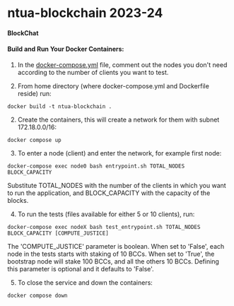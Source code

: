 # ntua-blockchain 2023-24

<!-- <p align="center">
  <img src="./images/logo.png" max-width="50%" />
</p> -->

#### BlockChat

#### Build and Run Your Docker Containers:

1. In the [docker-compose.yml](https://github.com/tomkosm/ntua-blockchain/blob/truewebsocket/docker-compose.yml) file, comment out the nodes you don't need according to the number of clients you want to test.

2. From home directory (where docker-compose.yml and Dockerfile reside) run:

```
docker build -t ntua-blockchain .
```

2. Create the containers, this will create a network for them with subnet 172.18.0.0/16:

```
docker compose up
```

3. To enter a node (client) and enter the network, for example first node:

```
docker-compose exec node0 bash entrypoint.sh TOTAL_NODES BLOCK_CAPACITY
```
Substitute TOTAL_NODES with the number of the clients in which you want to run the application, and BLOCK_CAPACITY with the capacity of the blocks.

4. To run the tests (files available for either 5 or 10 clients), run:
```
docker-compose exec nodeX bash test_entrypoint.sh TOTAL_NODES BLOCK_CAPACITY [COMPUTE_JUSTICE]
```
The 'COMPUTE_JUSTICE' parameter is boolean. When set to 'False', each node in the tests starts with staking of 10 BCCs. When set to 'True', the bootstrap node will stake 100 BCCs, and all the others 10 BCCs. Defining this parameter is optional and it defaults to 'False'.

5. To close the service and down the containers:

``` 
docker compose down
```
